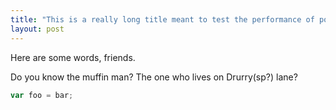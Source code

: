 ```yaml
---
title: "This is a really long title meant to test the performance of post titles in post cards"
layout: post
---
```


Here are some words, friends.

Do you know the muffin man? The one who lives on Drurry(sp?) lane?

```javascript
var foo = bar;
```
